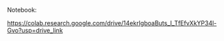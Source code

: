 
Notebook:

https://colab.research.google.com/drive/14ekrIgboaButs_I_TfEfvXkYP34l-Gvo?usp=drive_link

